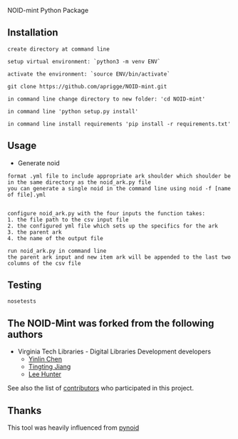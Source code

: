 NOID-mint Python Package

## Installation
```
create directory at command line

setup virtual environment: `python3 -m venv ENV`

activate the environment: `source ENV/bin/activate`

git clone https://github.com/aprigge/NOID-mint.git

in command line change directory to new folder: 'cd NOID-mint'

in command line 'python setup.py install'

in command line install requirements 'pip install -r requirements.txt'

```

## Usage
* Generate noid
```
format .yml file to include appropriate ark shoulder which shoulder be in the same directory as the noid_ark.py file
you can generate a single noid in the command line using noid -f [name of file].yml


configure noid_ark.py with the four inputs the function takes:
1. the file path to the csv input file
2. the configured yml file which sets up the specifics for the ark
3. the parent ark
4. the name of the output file

run noid_ark.py in command line
the parent ark input and new item ark will be appended to the last two columns of the csv file
```

## Testing
```
nosetests
```

## The NOID-Mint was forked from the following authors
* Virginia Tech Libraries - Digital Libraries Development developers
	* [Yinlin Chen](https://github.com/yinlinchen)
	* [Tingting Jiang](https://github.com/tingtingjh)
	* [Lee Hunter](https://github.com/whunter)

See also the list of [contributors](https://github.com/VTUL/NOID-mint/graphs/contributors) who participated in this project.

## Thanks
This tool was heavily influenced from [pynoid](https://github.com/no-reply/pynoid)
